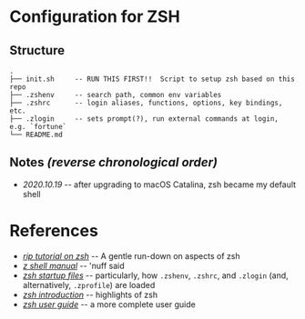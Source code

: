 # Configuration for ZSH

## Structure
```
.
├── init.sh     -- RUN THIS FIRST!!  Script to setup zsh based on this repo
├── .zshenv     -- search path, common env variables
├── .zshrc      -- login aliases, functions, options, key bindings, etc.
├── .zlogin     -- sets prompt(?), run external commands at login, e.g. `fortune`
└── README.md
```

## Notes _(reverse chronological order)_
- _2020.10.19_ -- after upgrading to macOS Catalina, zsh became my default shell

# References
- _[rip tutorial on zsh]_ -- A gentle run-down on aspects of zsh
- _[z shell manual]_ -- 'nuff said
- _[zsh startup files]_ -- particularly, how `.zshenv`, `.zshrc`, and `.zlogin` (and, alternatively, `.zprofile`) are loaded
- _[zsh introduction]_ -- highlights of zsh
- _[zsh user guide]_ -- a more complete user guide

[zsh startup files]: http://zsh.sourceforge.net/Intro/intro_3.html
[rip tutorial on zsh]: https://riptutorial.com/zsh
[z shell manual]: http://zsh.sourceforge.net/Doc/
[zsh user guide]: http://zsh.sourceforge.net/Guide/
[zsh introduction]: http://zsh.sourceforge.net/Intro/intro_toc.html